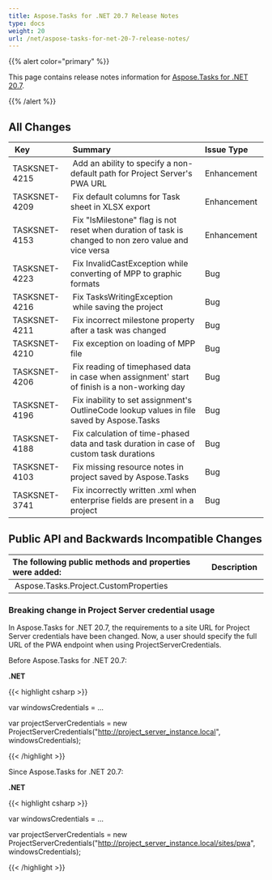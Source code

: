 ```yaml
---
title: Aspose.Tasks for .NET 20.7 Release Notes
type: docs
weight: 20
url: /net/aspose-tasks-for-net-20-7-release-notes/
---
```


{{% alert color="primary" %}} 

This page contains release notes information for [Aspose.Tasks for .NET 20.7](https://downloads.aspose.com/tasks/net/new-releases/-aspose.tasks-for-.net-20.7/).

{{% /alert %}} 
## **All Changes**

| **Key** | **Summary** |**Issue Type** |
| :- | :- | :- |
|TASKSNET-4215 | Add an ability to specify a non-default path for Project Server's PWA URL |Enhancement |
|TASKSNET-4209 | Fix default columns for Task sheet in XLSX export |Enhancement |
|TASKSNET-4153 | Fix "IsMilestone" flag is not reset when duration of task is changed to non zero value and vice versa |Enhancement |
|TASKSNET-4223 | Fix InvalidCastException while converting of MPP to graphic formats |Bug |
|TASKSNET-4216 | Fix TasksWritingException  while saving the project |Bug |
|TASKSNET-4211 | Fix incorrect milestone property after a task was changed |Bug |
|TASKSNET-4210 | Fix exception on loading of MPP file |Bug |
|TASKSNET-4206 | Fix reading of timephased data in case when assignment' start of finish is a non-working day |Bug |
|TASKSNET-4196 | Fix inability to set assignment's OutlineCode lookup values in file saved by Aspose.Tasks |Bug |
|TASKSNET-4188 | Fix calculation of time-phased data and task duration in case of custom task durations |Bug |
|TASKSNET-4103 | Fix missing resource notes in project saved by Aspose.Tasks |Bug |
|TASKSNET-3741 | Fix incorrectly written .xml when enterprise fields are present in a project |Bug |

## **Public API and Backwards Incompatible Changes**

|**The following public methods and properties were added:** | **Description** |
| :- | :- |
| Aspose.Tasks.Project.CustomProperties | |
### **Breaking change in Project Server credential usage**
In Aspose.Tasks for .NET 20.7, the requirements to a site URL for Project Server credentials have been changed.
Now, a user should specify the full URL of the PWA endpoint when using ProjectServerCredentials.

Before Aspose.Tasks for .NET 20.7:

**.NET**

{{< highlight csharp >}}

var windowsCredentials = ...

var projectServerCredentials = new ProjectServerCredentials("http://project_server_instance.local", windowsCredentials);

{{< /highlight >}}

Since Aspose.Tasks for .NET 20.7:

**.NET**

{{< highlight csharp >}}

var windowsCredentials = ...

var projectServerCredentials = new ProjectServerCredentials("http://project_server_instance.local/sites/pwa", windowsCredentials);

{{< /highlight >}}
